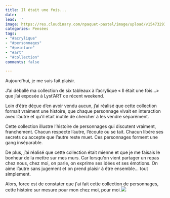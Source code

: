 ```yaml
---
title: Il était une fois...
date: 
lead: ''
image: https://res.cloudinary.com/npaquet-pastel/image/upload/v1547329399/44318124_2187643201504915_3457723194704658432_o.jpg
categories: Pensées
tags:
- "#acrylique"
- "#personnages"
- "#peinture"
- "#art"
- "#collection"
comments: false

---
```

Aujourd’hui, je me suis fait plaisir.

J’ai déballé ma collection de six tableaux à l’acrylique « Il était une fois...» que j’ai exposée à Lyst’ART ce récent weekend. 

Loin d’être déçue d’en avoir vendu aucun, j’ai réalisé que cette collection formait vraiment une histoire, que chaque personnage vivait en interaction avec l’autre et qu’il était inutile de chercher à les vendre séparément. 

Cette collection illustre l’histoire de personnages qui discutent vraiment, franchement. Chacun respecte l’autre, l’écoute ou se tait. Chacun libère ses secrets ou accepte que l’autre reste muet. Ces personnages forment une gang inséparable. 

De plus, j’ai réalisé que cette collection était mienne et que je me faisais le bonheur de la mettre sur mes murs. Car lorsqu’on vient partager un repas chez nous, chez moi, on parle, on exprime ses idées et ses émotions. On aime l’autre sans jugement et on prend plaisir à être ensemble... tout simplement. 

Alors, force est de constater que j'ai fait cette collection de personnages, cette histoire sur mesure pour mon chez moi, pour moi.![](https://res.cloudinary.com/npaquet-pastel/image/upload/v1562852981/Collection%20Il%20%C3%A9tait%20une%20fois.jpg)